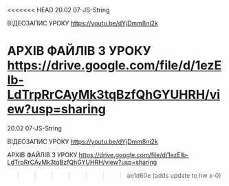 <<<<<<< HEAD
20.02
07-JS-String

ВІДЕОЗАПИС УРОКУ https://youtu.be/dYjDmm8ni2k

АРХІВ ФАЙЛІВ З УРОКУ https://drive.google.com/file/d/1ezEIb-LdTrpRrCAyMk3tqBzfQhGYUHRH/view?usp=sharing
=======
20.02
07-JS-String

ВІДЕОЗАПИС УРОКУ https://youtu.be/dYjDmm8ni2k

АРХІВ ФАЙЛІВ З УРОКУ https://drive.google.com/file/d/1ezEIb-LdTrpRrCAyMk3tqBzfQhGYUHRH/view?usp=sharing
>>>>>>> ae1d60e (adds update to  hw x-0)
